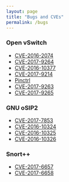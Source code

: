 ```yaml
---
layout: page
title: "Bugs and CVEs"
permalink: /bugs
---
```


### Open vSwitch

- [CVE-2016-2074][1]
- [CVE-2017-9264][2]
- [CVE-2016-10377][3]
- [CVE-2017-9214][10]
- [Pinctrl][11]
- [CVE-2017-9263][12]
- [CVE-2017-9265][13]

### GNU oSIP2

- [CVE-2017-7853][4]
- [CVE-2016-10324][5]
- [CVE-2016-10325][6]
- [CVE-2016-10326][7]

### Snort++

- [CVE-2017-6657][8]
- [CVE-2017-6658][9]

[1]: https://mail.openvswitch.org/pipermail/ovs-announce/2016-March/000082.html
[2]: https://cve.mitre.org/cgi-bin/cvename.cgi?name=CVE-2017-9264
[3]: https://cve.mitre.org/cgi-bin/cvename.cgi?name=CVE-2016-10377
[4]: https://cve.mitre.org/cgi-bin/cvename.cgi?name=CVE-2017-7853
[5]: https://cve.mitre.org/cgi-bin/cvename.cgi?name=CVE-2016-10324
[6]: https://cve.mitre.org/cgi-bin/cvename.cgi?name=CVE-2016-10325
[7]: https://cve.mitre.org/cgi-bin/cvename.cgi?name=CVE-2016-10326
[8]: https://cve.mitre.org/cgi-bin/cvename.cgi?name=CVE-2017-6657
[9]: https://cve.mitre.org/cgi-bin/cvename.cgi?name=CVE-2017-6658
[10]: https://cve.mitre.org/cgi-bin/cvename.cgi?name=CVE-2017-9214
[11]: https://mail.openvswitch.org/pipermail/ovs-dev/2017-May/332712.html
[12]: https://cve.mitre.org/cgi-bin/cvename.cgi?name=CVE-2017-9263
[13]: https://cve.mitre.org/cgi-bin/cvename.cgi?name=CVE-2017-9265


